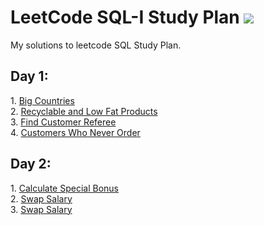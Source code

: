 <h1>LeetCode SQL-I Study Plan <img src="https://img.icons8.com/external-flaticons-lineal-color-flat-icons/64/000000/external-sql-computer-programming-flaticons-lineal-color-flat-icons.png"/></h1>

My solutions to leetcode SQL Study Plan.

<h2> Day 1:</h2>
1. <a href="https://github.com/miraehab/LeetCode-SQL-I-Study-Plan/blob/main/Day%201/595.%20Big%20Countries.sql">Big Countries</a></br>
2. <a href="https://github.com/miraehab/LeetCode-SQL-I-Study-Plan/blob/main/Day%201/1757.%20Recyclable%20and%20Low%20Fat%20Products.sql">Recyclable and Low Fat Products</a></br>
3. <a href="https://github.com/miraehab/LeetCode-SQL-I-Study-Plan/blob/main/Day%201/584.%20Find%20Customer%20Referee.sql">Find Customer Referee</a></br>
4. <a href="https://github.com/miraehab/LeetCode-SQL-I-Study-Plan/blob/main/Day%201/183.%20Customers%20Who%20Never%20Order.sql">Customers Who Never Order</a></br>


<h2> Day 2:</h2>
1. <a href="https://github.com/miraehab/LeetCode-SQL-I-Study-Plan/blob/main/Day2/1873.%20Calculate%20Special%20Bonus.sql">Calculate Special Bonus</a></br>
2. <a href="https://github.com/miraehab/LeetCode-SQL-I-Study-Plan/blob/main/Day%202/627.%20Swap%20Salary.sql">Swap Salary</a></br>
3. <a href="https://github.com/miraehab/LeetCode-SQL-I-Study-Plan/blob/main/Day%202/627.%20Swap%20Salary.sql">Swap Salary</a></br>